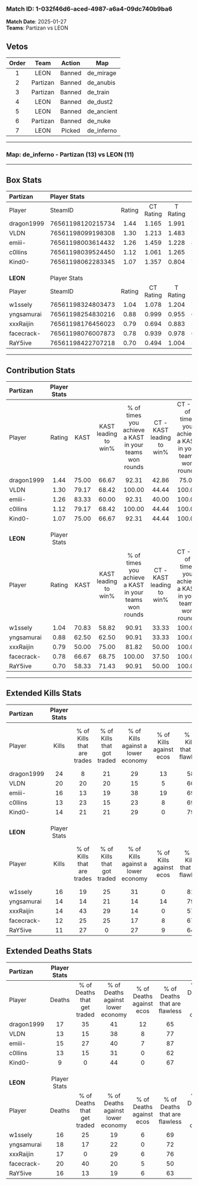 ### Match ID: 1-032f46d6-aced-4987-a6a4-09dc740b9ba6  
**Match Date**: 2025-01-27  
**Teams**: Partizan vs LEON  

## Vetos  

| Order | Team | Action | Map |
| :---: | :--: | :----: | --- |
| 1 | LEON | Banned | de_mirage |
| 2 | Partizan | Banned | de_anubis |
| 3 | Partizan | Banned | de_train |
| 4 | LEON | Banned | de_dust2 |
| 5 | LEON | Banned | de_ancient |
| 6 | Partizan | Banned | de_nuke |
| 7 | LEON | Picked | de_inferno |

---  

### **Map**: de_inferno - Partizan (13) vs LEON (11)  
---  

## Box Stats  

| **Partizan** | Player Stats      |        |           |          |       |       |       |         |        |      |     |
| :- | :- | :-: | :-: | :-: | :-: | :-: | :-: | :-: | :-: | :-: | :-: |
| Player       | SteamID           | Rating | CT Rating | T Rating | KAST  |  ADR  | Kills | Assists | Deaths | K/D  | HS% |
| dragon1999   | 76561198120215734 |  1.44  |   1.165   |  1.991   | 75.00 | 101.0 |  24   |    5    |   17   | 1.41 | 58  |
| VLDN         | 76561198099198308 |  1.30  |   1.213   |  1.483   | 79.17 | 70.1  |  20   |    2    |   13   | 1.54 | 55  |
| emiii-       | 76561198003614432 |  1.26  |   1.459   |  1.228   | 83.33 | 93.3  |  16   |   12    |   15   | 1.07 | 62  |
| c0llins      | 76561198039524450 |  1.12  |   1.061   |  1.265   | 79.17 | 80.6  |  13   |   10    |   13   | 1.00 | 53  |
| Kind0-       | 76561198062283345 |  1.07  |   1.357   |  0.804   | 75.00 | 47.7  |  14   |    2    |   9    | 1.56 | 35  |
|              |                   |        |           |          |       |       |       |         |        |      |     |
|              |                   |        |           |          |       |       |       |         |        |      |     |
|              |                   |        |           |          |       |       |       |         |        |      |     |
| **LEON**     | Player Stats      |        |           |          |       |       |       |         |        |      |     |
| Player       | SteamID           | Rating | CT Rating | T Rating | KAST  |  ADR  | Kills | Assists | Deaths | K/D  | HS% |
| w1ssely      | 76561198324803473 |  1.04  |   1.078   |  1.204   | 70.83 | 69.5  |  16   |    4    |   16   | 1.00 | 37  |
| yngsamurai   | 76561198254830216 |  0.88  |   0.999   |  0.955   | 62.50 | 76.4  |  14   |    3    |   18   | 0.78 | 42  |
| xxxRaijin    | 76561198176456023 |  0.79  |   0.694   |  0.883   | 50.00 | 67.0  |  14   |    5    |   17   | 0.82 | 57  |
| facecrack-   | 76561198076007873 |  0.78  |   0.939   |  0.978   | 66.67 | 67.1  |  12   |    7    |   20   | 0.60 | 58  |
| RaY5ive      | 76561198422707218 |  0.70  |   0.494   |  1.004   | 58.33 | 55.1  |  11   |    0    |   16   | 0.69 | 81  |
---  

## Contribution Stats  

| **Partizan** | Player Stats |       |                      |                                                        |                           |                                                             |                          |                                                            |
| :- | :-: | :-: | :-: | :-: | :-: | :-: | :-: | :-: |
| Player       |    Rating    | KAST  | KAST leading to win% | % of times you achieve a KAST in your teams won rounds | CT - KAST leading to win% | CT - % of times you achieve a KAST in your teams won rounds | T - KAST leading to win% | T - % of times you achieve a KAST in your teams won rounds |
| dragon1999   |     1.44     | 75.00 |        66.67         |                         92.31                          |           42.86           |                            75.00                            |          81.82           |                           100.00                           |
| VLDN         |     1.30     | 79.17 |        68.42         |                         100.00                         |           44.44           |                           100.00                            |          90.00           |                           100.00                           |
| emiii-       |     1.26     | 83.33 |        60.00         |                         92.31                          |           40.00           |                           100.00                            |          80.00           |                           88.89                            |
| c0llins      |     1.12     | 79.17 |        68.42         |                         100.00                         |           44.44           |                           100.00                            |          90.00           |                           100.00                           |
| Kind0-       |     1.07     | 75.00 |        66.67         |                         92.31                          |           44.44           |                           100.00                            |          88.89           |                           88.89                            |
|              |              |       |                      |                                                        |                           |                                                             |                          |                                                            |
|              |              |       |                      |                                                        |                           |                                                             |                          |                                                            |
|              |              |       |                      |                                                        |                           |                                                             |                          |                                                            |
| **LEON**     | Player Stats |       |                      |                                                        |                           |                                                             |                          |                                                            |
| Player       |    Rating    | KAST  | KAST leading to win% | % of times you achieve a KAST in your teams won rounds | CT - KAST leading to win% | CT - % of times you achieve a KAST in your teams won rounds | T - KAST leading to win% | T - % of times you achieve a KAST in your teams won rounds |
| w1ssely      |     1.04     | 70.83 |        58.82         |                         90.91                          |           33.33           |                           100.00                            |          87.50           |                           87.50                            |
| yngsamurai   |     0.88     | 62.50 |        62.50         |                         90.91                          |           33.33           |                           100.00                            |          100.00          |                           87.50                            |
| xxxRaijin    |     0.79     | 50.00 |        75.00         |                         81.82                          |           50.00           |                           100.00                            |          100.00          |                           75.00                            |
| facecrack-   |     0.78     | 66.67 |        68.75         |                         100.00                         |           37.50           |                           100.00                            |          100.00          |                           100.00                           |
| RaY5ive      |     0.70     | 58.33 |        71.43         |                         90.91                          |           50.00           |                           100.00                            |          87.50           |                           87.50                            |
---  

## Extended Kills Stats  

| **Partizan** | Player Stats |                            |                            |                                    |                         |                              |                                 |                                       |                    |           |
| :- | :-: | :-: | :-: | :-: | :-: | :-: | :-: | :-: | :-: | :-: |
| Player       |    Kills     | % of Kills that are trades | % of Kills that got traded | % of Kills against a lower economy | % of Kills against ecos | % of Kills that are flawless | % of Kills that are close duels | % of Kills that are assisted by flash | Pistol Round Kills | AWP Kills |
| dragon1999   |      24      |             8              |             21             |                 29                 |           13            |              58              |               13                |                   0                   |         2          |     3     |
| VLDN         |      20      |             20             |             20             |                 15                 |            5            |              60              |               15                |                   0                   |         1          |     0     |
| emiii-       |      16      |             13             |             19             |                 38                 |           19            |              69              |                0                |                   6                   |         1          |     0     |
| c0llins      |      13      |             23             |             15             |                 23                 |            8            |              69              |                0                |                   0                   |         2          |     0     |
| Kind0-       |      14      |             21             |             21             |                 29                 |            0            |              79              |                0                |                   0                   |         1          |     7     |
|              |              |                            |                            |                                    |                         |                              |                                 |                                       |                    |           |
|              |              |                            |                            |                                    |                         |                              |                                 |                                       |                    |           |
|              |              |                            |                            |                                    |                         |                              |                                 |                                       |                    |           |
| **LEON**     | Player Stats |                            |                            |                                    |                         |                              |                                 |                                       |                    |           |
| Player       |    Kills     | % of Kills that are trades | % of Kills that got traded | % of Kills against a lower economy | % of Kills against ecos | % of Kills that are flawless | % of Kills that are close duels | % of Kills that are assisted by flash | Pistol Round Kills | AWP Kills |
| w1ssely      |      16      |             19             |             25             |                 31                 |            0            |              81              |                0                |                   0                   |         1          |     0     |
| yngsamurai   |      14      |             14             |             21             |                 14                 |           14            |              79              |                7                |                   0                   |         2          |     6     |
| xxxRaijin    |      14      |             43             |             29             |                 14                 |            0            |              57              |                0                |                   0                   |         2          |     0     |
| facecrack-   |      12      |             25             |             25             |                 17                 |            8            |              67              |                0                |                   0                   |         1          |     0     |
| RaY5ive      |      11      |             27             |             0              |                 27                 |            9            |              64              |                0                |                   0                   |         0          |     0     |
## Extended Deaths Stats  

| **Partizan** | Player Stats |                             |                                   |                          |                               |                            |                           |               |
| :- | :-: | :-: | :-: | :-: | :-: | :-: | :-: | :-: |
| Player       |    Deaths    | % of Deaths that get traded | % of Deaths against lower economy | % of Deaths against ecos | % of Deaths that are flawless | % of Deaths that are close | % of Deaths while blinded | Deaths to AWP |
| dragon1999   |      17      |             35              |                41                 |            12            |              65               |             6              |             0             |       2       |
| VLDN         |      13      |             15              |                38                 |            8             |              77               |             0              |             0             |       2       |
| emiii-       |      15      |             27              |                40                 |            7             |              87               |             0              |             0             |       0       |
| c0llins      |      13      |             15              |                31                 |            0             |              62               |             0              |             0             |       0       |
| Kind0-       |      9       |              0              |                44                 |            0             |              67               |             0              |             0             |       2       |
|              |              |                             |                                   |                          |                               |                            |                           |               |
|              |              |                             |                                   |                          |                               |                            |                           |               |
|              |              |                             |                                   |                          |                               |                            |                           |               |
| **LEON**     | Player Stats |                             |                                   |                          |                               |                            |                           |               |
| Player       |    Deaths    | % of Deaths that get traded | % of Deaths against lower economy | % of Deaths against ecos | % of Deaths that are flawless | % of Deaths that are close | % of Deaths while blinded | Deaths to AWP |
| w1ssely      |      16      |             25              |                19                 |            6             |              69               |             6              |             0             |       4       |
| yngsamurai   |      18      |             17              |                22                 |            0             |              72               |             0              |             0             |       2       |
| xxxRaijin    |      17      |              0              |                29                 |            6             |              76               |             6              |             6             |       1       |
| facecrack-   |      20      |             40              |                20                 |            5             |              50               |             15             |             0             |       2       |
| RaY5ive      |      16      |             13              |                19                 |            6             |              63               |             6              |             0             |       1       |
